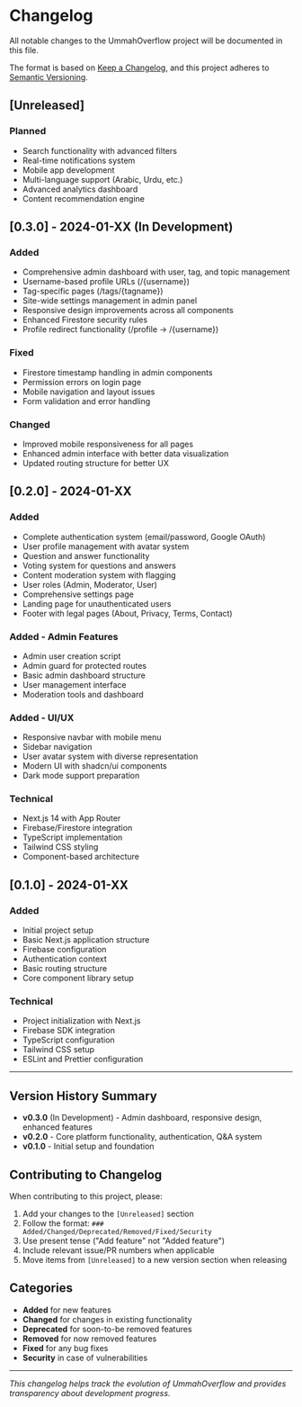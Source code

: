 # Changelog

All notable changes to the UmmahOverflow project will be documented in this file.

The format is based on [Keep a Changelog](https://keepachangelog.com/en/1.0.0/),
and this project adheres to [Semantic Versioning](https://semver.org/spec/v2.0.0.html).

## [Unreleased]

### Planned
- Search functionality with advanced filters
- Real-time notifications system
- Mobile app development
- Multi-language support (Arabic, Urdu, etc.)
- Advanced analytics dashboard
- Content recommendation engine

## [0.3.0] - 2024-01-XX (In Development)

### Added
- Comprehensive admin dashboard with user, tag, and topic management
- Username-based profile URLs (/{username})
- Tag-specific pages (/tags/{tagname})
- Site-wide settings management in admin panel
- Responsive design improvements across all components
- Enhanced Firestore security rules
- Profile redirect functionality (/profile → /{username})

### Fixed
- Firestore timestamp handling in admin components
- Permission errors on login page
- Mobile navigation and layout issues
- Form validation and error handling

### Changed
- Improved mobile responsiveness for all pages
- Enhanced admin interface with better data visualization
- Updated routing structure for better UX

## [0.2.0] - 2024-01-XX

### Added
- Complete authentication system (email/password, Google OAuth)
- User profile management with avatar system
- Question and answer functionality
- Voting system for questions and answers
- Content moderation system with flagging
- User roles (Admin, Moderator, User)
- Comprehensive settings page
- Landing page for unauthenticated users
- Footer with legal pages (About, Privacy, Terms, Contact)

### Added - Admin Features
- Admin user creation script
- Admin guard for protected routes
- Basic admin dashboard structure
- User management interface
- Moderation tools and dashboard

### Added - UI/UX
- Responsive navbar with mobile menu
- Sidebar navigation
- User avatar system with diverse representation
- Modern UI with shadcn/ui components
- Dark mode support preparation

### Technical
- Next.js 14 with App Router
- Firebase/Firestore integration
- TypeScript implementation
- Tailwind CSS styling
- Component-based architecture

## [0.1.0] - 2024-01-XX

### Added
- Initial project setup
- Basic Next.js application structure
- Firebase configuration
- Authentication context
- Basic routing structure
- Core component library setup

### Technical
- Project initialization with Next.js
- Firebase SDK integration
- TypeScript configuration
- Tailwind CSS setup
- ESLint and Prettier configuration

---

## Version History Summary

- **v0.3.0** (In Development) - Admin dashboard, responsive design, enhanced features
- **v0.2.0** - Core platform functionality, authentication, Q&A system
- **v0.1.0** - Initial setup and foundation

## Contributing to Changelog

When contributing to this project, please:

1. Add your changes to the `[Unreleased]` section
2. Follow the format: `### Added/Changed/Deprecated/Removed/Fixed/Security`
3. Use present tense ("Add feature" not "Added feature")
4. Include relevant issue/PR numbers when applicable
5. Move items from `[Unreleased]` to a new version section when releasing

## Categories

- **Added** for new features
- **Changed** for changes in existing functionality
- **Deprecated** for soon-to-be removed features
- **Removed** for now removed features
- **Fixed** for any bug fixes
- **Security** in case of vulnerabilities

---

*This changelog helps track the evolution of UmmahOverflow and provides transparency about development progress.*
